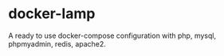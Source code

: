 # docker-lamp
A ready to use docker-compose configuration with php, mysql, phpmyadmin, redis, apache2.
